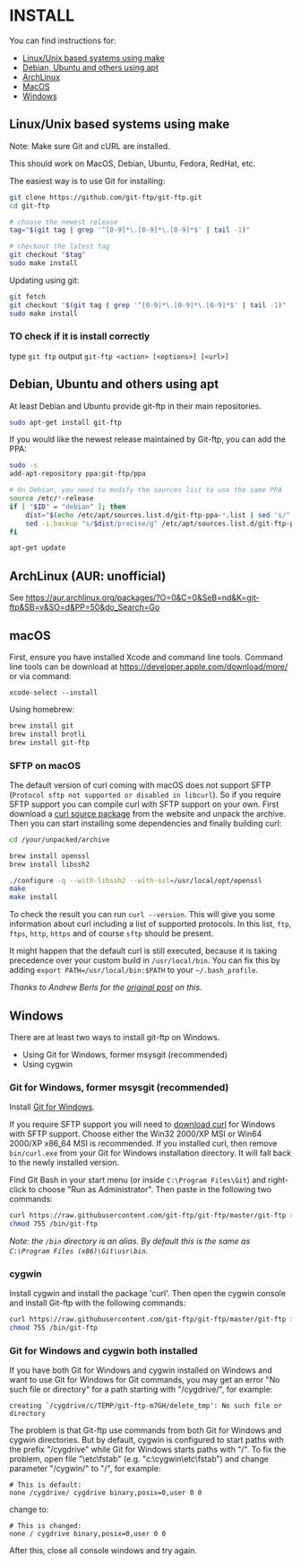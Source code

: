 # INSTALL

You can find instructions for:

- [Linux/Unix based systems using make](#linuxunix-based-systems-using-make)
- [Debian, Ubuntu and others using apt](#debian-ubuntu-and-others-using-apt)
- [ArchLinux](#archlinux-aur-unofficial)
- [MacOS](#macos)
- [Windows](#windows)


## Linux/Unix based systems using make

Note: Make sure Git and cURL are installed.

This should work on MacOS, Debian, Ubuntu, Fedora, RedHat, etc.

The easiest way is to use Git for installing:

```sh
git clone https://github.com/git-ftp/git-ftp.git
cd git-ftp

# choose the newest release
tag="$(git tag | grep '^[0-9]*\.[0-9]*\.[0-9]*$' | tail -1)"

# checkout the latest tag
git checkout "$tag"
sudo make install
```

Updating using git:

```sh
git fetch
git checkout "$(git tag | grep '^[0-9]*\.[0-9]*\.[0-9]*$' | tail -1)"
sudo make install
```
### TO check if it is install correctly
type `git ftp`
output `git-ftp <action> [<options>] [<url>]`

## Debian, Ubuntu and others using apt

At least Debian and Ubuntu provide git-ftp in their main repositories.

```sh
sudo apt-get install git-ftp
```

If you would like the newest release maintained by Git-ftp,
you can add the PPA:

```sh
sudo -s
add-apt-repository ppa:git-ftp/ppa

# On Debian, you need to modify the sources list to use the same PPA
source /etc/*-release
if [ "$ID" = "debian" ]; then
    dist="$(echo /etc/apt/sources.list.d/git-ftp-ppa-*.list | sed 's/^.*ppa-\(.*\)\.list$/\1/')"
    sed -i.backup "s/$dist/precise/g" /etc/apt/sources.list.d/git-ftp-ppa-*.list
fi

apt-get update
```


## ArchLinux (AUR: unofficial)

See https://aur.archlinux.org/packages/?O=0&C=0&SeB=nd&K=git-ftp&SB=v&SO=d&PP=50&do_Search=Go


## macOS

First, ensure you have installed Xcode and command line tools. Command line tools can be download at https://developer.apple.com/download/more/ or via command: 

```
xcode-select --install
```

Using homebrew:

```sh
brew install git
brew install brotli
brew install git-ftp
```

### SFTP on macOS

The default version of curl coming with macOS does not support SFTP (`Protocol sftp not supported or disabled in libcurl`).
So if you require SFTP support you can compile curl with SFTP support on your own.
First download a [curl source package](http://curl.haxx.se/download.html) from the website and unpack the archive.
Then you can start installing some dependencies and finally building curl:

```sh
cd /your/unpacked/archive

brew install openssl
brew install libssh2

./configure -q --with-libssh2 --with-ssl=/usr/local/opt/openssl
make
make install
```

To check the result you can run `curl --version`. This will give you some information about curl including a list of supported protocols.
In this list, `ftp`, `ftps`, `http`, `https` and of course `sftp` should be present.

It might happen that the default curl is still executed, because it is taking precedence over your custom build in `/usr/local/bin`.
You can fix this by adding `export PATH=/usr/local/bin:$PATH` to your `~/.bash_profile`.

_Thanks to Andrew Berls for the [original post](http://andrewberls.com/blog/post/adding-sftp-support-to-curl) on this._

## Windows

There are at least two ways to install git-ftp on Windows.

- Using Git for Windows, former msysgit (recommended)
- Using cygwin

### Git for Windows, former msysgit (recommended)

Install [Git for Windows](https://git-for-windows.github.io/).

If you require SFTP support you will need to [download curl](http://curl.haxx.se/download.html) for
Windows with SFTP support. Choose either the Win32 2000/XP MSI or Win64 2000/XP x86_64 MSI is recommended.
If you installed curl, then remove `bin/curl.exe` from your Git for Windows
installation directory. It will fall back to the newly installed version.

Find Git Bash in your start menu (or inside `C:\Program Files\Git`) and right-click to
choose "Run as Administrator". Then paste in the following two commands:

```bash
curl https://raw.githubusercontent.com/git-ftp/git-ftp/master/git-ftp > /bin/git-ftp
chmod 755 /bin/git-ftp
```

*Note: the `/bin` directory is an alias.
By default this is the same as `C:\Program Files (x86)\Git\usr\bin`.*

### cygwin

Install cygwin and install the package 'curl'.
Then open the cygwin console and install Git-ftp with the following commands:

```bash
curl https://raw.githubusercontent.com/git-ftp/git-ftp/master/git-ftp > /bin/git-ftp
chmod 755 /bin/git-ftp
```

### Git for Windows and cygwin both installed

If you have both Git for Windows and cygwin installed on Windows and want to
use Git for Windows for Git commands, you may get an error
"No such file or directory" for a path starting with "/cygdrive/", for example:

    creating `/cygdrive/c/TEMP/git-ftp-m7GH/delete_tmp': No such file or directory

The problem is that Git-ftp use commands from both Git for Windows and cygwin
directories. But by default, cygwin is configured to start paths with the
prefix "/cygdrive" while Git for Windows starts paths with "/".
To fix the problem, open file "<cygwin>\etc\fstab"
(e.g. "c:\cygwin\etc\fstab") and change parameter "/cygwin/" to "/", for example:

    # This is default:
    none /cygdrive/ cygdrive binary,posix=0,user 0 0

change to:

    # This is changed:
    none / cygdrive binary,posix=0,user 0 0

After this, close all console windows and try again.
